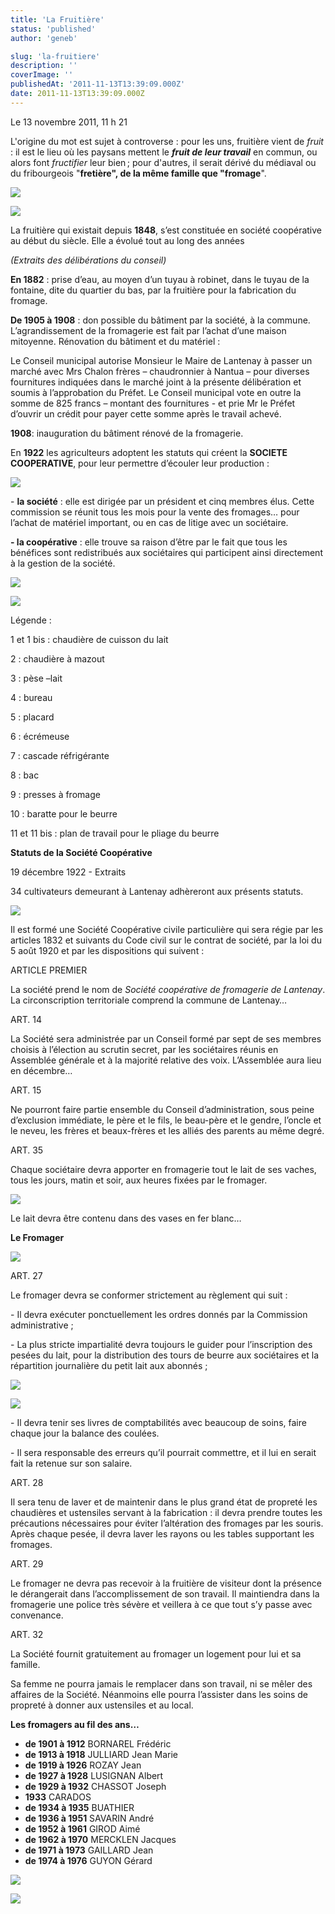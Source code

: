 ```yaml
---
title: 'La Fruitière'
status: 'published'
author: 'geneb'

slug: 'la-fruitiere'
description: ''
coverImage: ''
publishedAt: '2011-11-13T13:39:09.000Z'
date: 2011-11-13T13:39:09.000Z
---
```


Le 13 novembre 2011, 11 h 21

L'origine du mot est sujet à controverse : pour les uns, fruitière vient de *fruit* : il est le lieu où les paysans mettent le ***fruit de leur travail*** en commun, ou alors font *fructifier* leur bien ; pour d'autres, il serait dérivé du médiaval ou du fribourgeois "**fretière", de la même famille que "fromage**".


![](/img/beguelins/Windows-Live-Writer/fruitiere/clip_image002_2.jpg)


![](/img/beguelins/Windows-Live-Writer/fruitiere/clip_image004_2.jpg)

La fruitière qui existait depuis **1848**, s’est constituée en société coopérative au début du siècle. Elle a évolué tout au long des années

*(Extraits des délibérations du conseil)*

**En 1882** : prise d’eau, au moyen d’un tuyau à robinet, dans le tuyau de la fontaine, dite du quartier du bas, par la fruitière pour la fabrication du fromage.

**De 1905 à 1908** : don possible du bâtiment par la société, à la commune. L’agrandissement de la fromagerie est fait par l’achat d’une maison mitoyenne. Rénovation du bâtiment et du matériel :

Le Conseil municipal autorise Monsieur le Maire de Lantenay à passer un marché avec Mrs Chalon frères – chaudronnier à Nantua – pour diverses fournitures indiquées dans le marché joint à la présente délibération et soumis à l’approbation du Préfet. Le Conseil municipal vote en outre la somme de 825 francs – montant des fournitures - et prie Mr le Préfet d’ouvrir un crédit pour payer cette somme après le travail achevé.

**1908**: inauguration du bâtiment rénové de la fromagerie.

En **1922** les agriculteurs adoptent les statuts qui créent la **SOCIETE COOPERATIVE**, pour leur permettre d’écouler leur production :


![](/img/beguelins/Windows-Live-Writer/fruitiere/clip_image006_2.jpg)

\- **la société** : elle est dirigée par un président et cinq membres élus. Cette commission se réunit tous les mois pour la vente des fromages… pour l’achat de matériel important, ou en cas de litige avec un sociétaire.

**- la coopérative** : elle trouve sa raison d’être par le fait que tous les bénéfices sont redistribués aux sociétaires qui participent ainsi directement à la gestion de la société.


![](/img/beguelins/Windows-Live-Writer/fruitiere/clip_image008_2.jpg)

![](/img/beguelins/Windows-Live-Writer/fruitiere/clip_image010_2.jpg)

Légende :

1 et 1 bis : chaudière de cuisson du lait

2 : chaudière à mazout

3 : pèse –lait

4 : bureau

5 : placard

6 : écrémeuse

7 : cascade réfrigérante

8 : bac

9 : presses à fromage

10 : baratte pour le beurre

11 et 11 bis : plan de travail pour le pliage du beurre

**Statuts de la Société Coopérative**

19 décembre 1922 - Extraits

34 cultivateurs demeurant à Lantenay adhèreront aux présents statuts.


![](/img/beguelins/Windows-Live-Writer/fruitiere/clip_image012_2.jpg)

Il est formé une Société Coopérative civile particulière qui sera régie par les articles 1832 et suivants du Code civil sur le contrat de société, par la loi du 5 août 1920 et par les dispositions qui suivent :

ARTICLE PREMIER

La société prend le nom de *Société coopérative de fromagerie de Lantenay*. La circonscription territoriale comprend la commune de Lantenay…

ART. 14

La Société sera administrée par un Conseil formé par sept de ses membres choisis à l’élection au scrutin secret, par les sociétaires réunis en Assemblée générale et à la majorité relative des voix. L’Assemblée aura lieu en décembre…

ART. 15

Ne pourront faire partie ensemble du Conseil d’administration, sous peine d’exclusion immédiate, le père et le fils, le beau-père et le gendre, l’oncle et le neveu, les frères et beaux-frères et les alliés des parents au même degré.

ART. 35

Chaque sociétaire devra apporter en fromagerie tout le lait de ses vaches, tous les jours, matin et soir, aux heures fixées par le fromager.


![](/img/beguelins/Windows-Live-Writer/fruitiere/clip_image014_2.jpg)

Le lait devra être contenu dans des vases en fer blanc…

**Le Fromager**

![](/img/beguelins/Windows-Live-Writer/fruitiere/clip_image016_thumb.jpg)

ART. 27

Le fromager devra se conformer strictement au règlement qui suit :

\- Il devra exécuter ponctuellement les ordres donnés par la Commission administrative ;

\- La plus stricte impartialité devra toujours le guider pour l’inscription des pesées du lait, pour la distribution des tours de beurre aux sociétaires et la répartition journalière du petit lait aux abonnés ;


![](/img/beguelins/Windows-Live-Writer/fruitiere/clip_image018_2.jpg)

![](/img/beguelins/Windows-Live-Writer/fruitiere/clip_image020_3be19010-1557-4c7b-8522-f7eb3621d523.jpg)

\- Il devra tenir ses livres de comptabilités avec beaucoup de soins, faire chaque jour la balance des coulées.

\- Il sera responsable des erreurs qu’il pourrait commettre, et il lui en serait fait la retenue sur son salaire.

ART. 28

Il sera tenu de laver et de maintenir dans le plus grand état de propreté les chaudières et ustensiles servant à la fabrication : il devra prendre toutes les précautions nécessaires pour éviter l’altération des fromages par les souris. Après chaque pesée, il devra laver les rayons ou les tables supportant les fromages.

ART. 29

Le fromager ne devra pas recevoir à la fruitière de visiteur dont la présence le dérangerait dans l’accomplissement de son travail. Il maintiendra dans la fromagerie une police très sévère et veillera à ce que tout s’y passe avec convenance.

ART. 32

La Société fournit gratuitement au fromager un logement pour lui et sa famille.

Sa femme ne pourra jamais le remplacer dans son travail, ni se mêler des affaires de la Société. Néanmoins elle pourra l’assister dans les soins de propreté à donner aux ustensiles et au local.

**Les fromagers au fil des ans…**

- **de 1901 à 1912** BORNAREL Frédéric
- **de 1913 à 1918** JULLIARD Jean Marie
- **de 1919 à 1926** ROZAY Jean
- **de 1927 à 1928** LUSIGNAN Albert
- **de 1929 à 1932** CHASSOT Joseph
- **1933** CARADOS
- **de 1934 à 1935** BUATHIER
- **de 1936 à 1951** SAVARIN André
- **de 1952 à 1961** GIROD Aimé
- **de 1962 à 1970** MERCKLEN Jacques
- **de 1971 à 1973** GAILLARD Jean
- **de 1974 à 1976** GUYON Gérard


![](/img/beguelins/Windows-Live-Writer/fruitiere/clip_image024_2.jpg)


![](/img/beguelins/Windows-Live-Writer/fruitiere/clip_image022_2.jpg)
